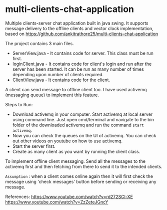 # multi-clients-chat-application
Multiple clients-server chat application built in java swing. It supports message delivery to the offline clients and vector clock implementation, based on https://github.com/ankitrathore25/multi-clients-chat-application

The project contains 3 main files. 
- ServerView.java - It contains code for server. This class must be run first.
- loginClient.java - It contains code for client's login and run after the server has been started. It can be run as many number of times depending upon number of clients required.
- ClientView.java - It contains code for the client.

A client can send message to offline client too. I have used activemq (messaging queue) to implement this feature.

Steps to Run:
- Download activemq in your computer. Start activemq at local server using command line. Just open cmd/terminal and navigate to the bin folder of the downloaded activemq and run the command `start activemq`.
- Now you can check the queues on the UI of activemq. You can check out other videos on youtube on how to use activemq.
- Start the server first.
- Create as many client as you want by running the client class.

To implement offline client messaging. Send all the messages to the activemq first and then fetching from there to send it to the intended clients.

`Assumption` : when a client comes online again then it will first check the message using 'check messages' button before sending or receiving any message.

References:
https://www.youtube.com/watch?v=rd272SCl-XE
https://www.youtube.com/watch?v=ZzZeteJGncY
